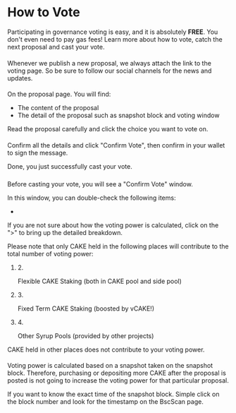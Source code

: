 # How to Vote

Participating in governance voting is easy, and it is absolutely **FREE**. You don't even need to pay gas fees! Learn more about how to vote, catch the next proposal and cast your vote.

#### &#x20;<a href="#navigate-to-the-vote-proposal" id="navigate-to-the-vote-proposal"></a>

Whenever we publish a new proposal, we always attach the link to the voting page. So be sure to follow our social channels for the news and updates.

#### &#x20;<a href="#read-and-pick-the-choice-to-vote" id="read-and-pick-the-choice-to-vote"></a>

On the proposal page. You will find:

* The content of the proposal
* The detail of the proposal such as snapshot block and voting window

Read the proposal carefully and click the choice you want to vote on.

#### &#x20;<a href="#confirm-and-cast-your-vote" id="confirm-and-cast-your-vote"></a>

Confirm all the details and click "Confirm Vote", then confirm in your wallet to sign the message.

Done, you just successfully cast your vote.

### &#x20;<a href="#how-to-check-the-details" id="how-to-check-the-details"></a>

Before casting your vote, you will see a "Confirm Vote" window.

In this window, you can double-check the following items:

*

If you are not sure about how the voting power is calculated, click on the ">" to bring up the detailed breakdown.

Please note that only CAKE held in the following places will contribute to the total number of voting power:

1.  2\.

    Flexible CAKE Staking (both in CAKE pool and side pool)
2.  3\.

    Fixed Term CAKE Staking (boosted by vCAKE!)
3.  4\.

    Other Syrup Pools (provided by other projects)

CAKE held in other places does not contribute to your voting power.

#### &#x20;<a href="#check-the-snapshot-block" id="check-the-snapshot-block"></a>

Voting power is calculated based on a snapshot taken on the snapshot block. Therefore, purchasing or depositing more CAKE after the proposal is posted is not going to increase the voting power for that particular proposal.

If you want to know the exact time of the snapshot block. Simple click on the block number and look for the timestamp on the BscScan page.
